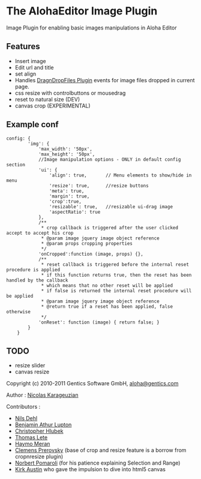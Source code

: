 
# The AlohaEditor Image Plugin

Image Plugin for enabling basic images manipulations in Aloha Editor

## Features

* Insert image
* Edit url and title
* set align
* Handles [DragnDropFiles Plugin](https://github.com/alohaeditor/Aloha-Plugin-DragAndDropFiles) events for image files dropped in current page.
* css resize with controlbuttons or mousedrag
* reset to natural size (DEV)
* canvas crop (EXPERIMENTAL)

## Example conf

    config: {
			'img': {
				'max_width': '50px',
				'max_height': '50px',
				//Image manipulation options - ONLY in default config section
				'ui': {
					'align': true,       // Menu elements to show/hide in menu
					'resize': true,		 //resize buttons
					'meta': true,
					'margin': true,
					'crop':true,
					'resizable': true,   //resizable ui-drag image
					'aspectRatio': true
				},
				/**
				 * crop callback is triggered after the user clicked accept to accept his crop
				 * @param image jquery image object reference
				 * @param props cropping properties
				 */
				'onCropped':function (image, props) {},
				/**
				 * reset callback is triggered before the internal reset procedure is applied
				 * if this function returns true, then the reset has been handled by the callback
				 * which means that no other reset will be applied
				 * if false is returned the internal reset procedure will be applied
				 * @param image jquery image object reference
				 * @return true if a reset has been applied, false otherwise
				 */
				'onReset': function (image) { return false; }
			}
		}

## TODO

* resize slider
* canvas resize

Copyright (c) 2010-2011 Gentics Software GmbH, aloha@gentics.com 

Author : [Nicolas Karageuzian](https://github.com/nka11)

Contributors :

* [Nils Dehl](https://github.com/mrsunshine) 
* [Benjamin Athur Lupton](https://github.com/balupton)
* [Christopher Hlubek](https://github.com/chlu)
* [Thomas Lete](https://github.com/bistory)
* [Haymo Meran](https://github.com/draftkraft)
* [Clemens Prerovsky](https://github.com/cprerovsky) (base of crop and resize feature is a borrow from cropnresize plugin)
* [Norbert Pomaroli](https://github.com/npomaroli) (for his patience explaining Selection and Range)
* [Kirk Austin](http://www.kirkaustin.com/) who gave the impulsion to dive into html5 canvas	
